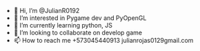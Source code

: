 - 👋 Hi, I’m @JulianR0192
- 👀 I’m interested in Pygame dev and PyOpenGL
- 🌱 I’m currently learning python, JS
- 💞️ I’m looking to collaborate on develop game
- 📫 How to reach me +573045440913 julianrojas0129gmail.com

<!---
JulianR0192/JulianR0192 is a ✨ special ✨ repository because its `README.md` (this file) appears on your GitHub profile.
You can click the Preview link to take a look at your changes.
--->
